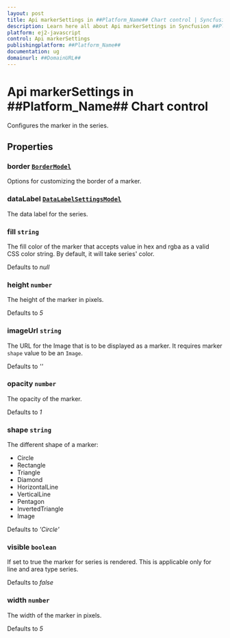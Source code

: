 ```yaml
---
layout: post
title: Api markerSettings in ##Platform_Name## Chart control | Syncfusion
description: Learn here all about Api markerSettings in Syncfusion ##Platform_Name## Chart control of Syncfusion Essential JS 2 and more.
platform: ej2-javascript
control: Api markerSettings 
publishingplatform: ##Platform_Name##
documentation: ug
domainurl: ##DomainURL##
---
```


# Api markerSettings in ##Platform_Name## Chart control

 Configures the marker in the series.

## Properties

### border [`BorderModel`](./api-borderModel.html)

Options for customizing the border of a marker.

### dataLabel [`DataLabelSettingsModel`](./api-dataLabelSettingsModel.html)

The data label for the series.

### fill `string`

 The fill color of the marker that accepts value in hex and rgba as a valid CSS color string. By default, it will take series' color.

Defaults to *null*

### height `number`

The height of the marker in pixels.

Defaults to *5*

### imageUrl `string`

The URL for the Image that is to be displayed as a marker.  It requires marker `shape` value to be an `Image`.

Defaults to *''*

### opacity `number`

The opacity of the marker.

Defaults to *1*

### shape `string`

The different shape of a marker:
* Circle
* Rectangle
* Triangle
* Diamond
* HorizontalLine
* VerticalLine
* Pentagon
* InvertedTriangle
* Image

Defaults to *'Circle'*

### visible `boolean`

If set to true the marker for series is rendered. This is applicable only for line and area type series.

Defaults to *false*

### width `number`

The width of the marker in pixels.

Defaults to *5*
